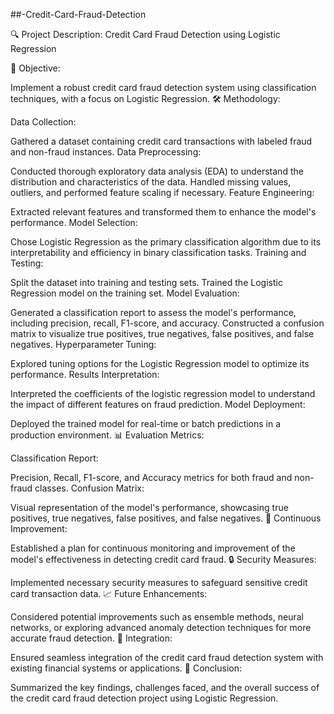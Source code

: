 ##-Credit-Card-Fraud-Detection


🔍 Project Description: Credit Card Fraud Detection using Logistic Regression

📌 Objective:

Implement a robust credit card fraud detection system using classification techniques, with a focus on Logistic Regression.
🛠️ Methodology:

Data Collection:

Gathered a dataset containing credit card transactions with labeled fraud and non-fraud instances.
Data Preprocessing:

Conducted thorough exploratory data analysis (EDA) to understand the distribution and characteristics of the data.
Handled missing values, outliers, and performed feature scaling if necessary.
Feature Engineering:

Extracted relevant features and transformed them to enhance the model's performance.
Model Selection:

Chose Logistic Regression as the primary classification algorithm due to its interpretability and efficiency in binary classification tasks.
Training and Testing:

Split the dataset into training and testing sets.
Trained the Logistic Regression model on the training set.
Model Evaluation:

Generated a classification report to assess the model's performance, including precision, recall, F1-score, and accuracy.
Constructed a confusion matrix to visualize true positives, true negatives, false positives, and false negatives.
Hyperparameter Tuning:

Explored tuning options for the Logistic Regression model to optimize its performance.
Results Interpretation:

Interpreted the coefficients of the logistic regression model to understand the impact of different features on fraud prediction.
Model Deployment:

Deployed the trained model for real-time or batch predictions in a production environment.
📊 Evaluation Metrics:

Classification Report:

Precision, Recall, F1-score, and Accuracy metrics for both fraud and non-fraud classes.
Confusion Matrix:

Visual representation of the model's performance, showcasing true positives, true negatives, false positives, and false negatives.
🔄 Continuous Improvement:

Established a plan for continuous monitoring and improvement of the model's effectiveness in detecting credit card fraud.
🔒 Security Measures:

Implemented necessary security measures to safeguard sensitive credit card transaction data.
📈 Future Enhancements:

Considered potential improvements such as ensemble methods, neural networks, or exploring advanced anomaly detection techniques for more accurate fraud detection.
🔗 Integration:

Ensured seamless integration of the credit card fraud detection system with existing financial systems or applications.
🚀 Conclusion:

Summarized the key findings, challenges faced, and the overall success of the credit card fraud detection project using Logistic Regression.
